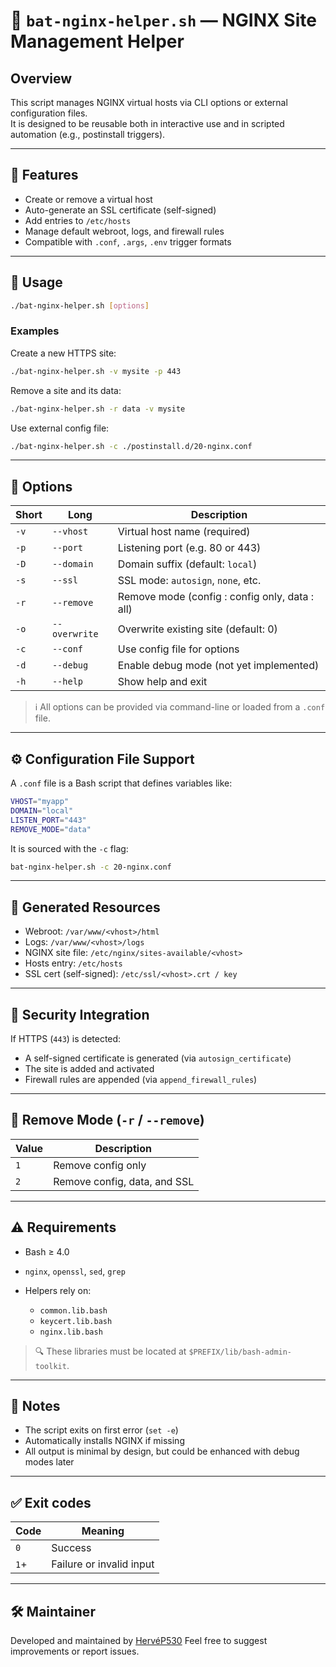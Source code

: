 # 🧩 `bat-nginx-helper.sh` — NGINX Site Management Helper

## Overview

This script manages NGINX virtual hosts via CLI options or external configuration files.  
It is designed to be reusable both in interactive use and in scripted automation (e.g., postinstall triggers).

---

## 📌 Features

- Create or remove a virtual host
- Auto-generate an SSL certificate (self-signed)
- Add entries to `/etc/hosts`
- Manage default webroot, logs, and firewall rules
- Compatible with `.conf`, `.args`, `.env` trigger formats

---

## 🚀 Usage

```bash
./bat-nginx-helper.sh [options]
```

### Examples

Create a new HTTPS site:

```bash
./bat-nginx-helper.sh -v mysite -p 443
```

Remove a site and its data:

```bash
./bat-nginx-helper.sh -r data -v mysite
```

Use external config file:

```bash
./bat-nginx-helper.sh -c ./postinstall.d/20-nginx.conf
```

---

## 🧩 Options

| Short | Long          | Description                             |
| ----- | ------------- | --------------------------------------- |
| `-v`  | `--vhost`     | Virtual host name (required)            |
| `-p`  | `--port`      | Listening port (e.g. 80 or 443)         |
| `-D`  | `--domain`    | Domain suffix (default: `local`)        |
| `-s`  | `--ssl`       | SSL mode: `autosign`, `none`, etc.      |
| `-r`  | `--remove`    | Remove mode (config : config only, data : all)    |
| `-o`  | `--overwrite` | Overwrite existing site (default: 0)    |
| `-c`  | `--conf`      | Use config file for options             |
| `-d`  | `--debug`     | Enable debug mode (not yet implemented) |
| `-h`  | `--help`      | Show help and exit                      |

> ℹ️ All options can be provided via command-line or loaded from a `.conf` file.

---

## ⚙️ Configuration File Support

A `.conf` file is a Bash script that defines variables like:

```bash
VHOST="myapp"
DOMAIN="local"
LISTEN_PORT="443"
REMOVE_MODE="data"
```

It is sourced with the `-c` flag:

```bash
bat-nginx-helper.sh -c 20-nginx.conf
```

---

## 📁 Generated Resources

* Webroot: `/var/www/<vhost>/html`
* Logs: `/var/www/<vhost>/logs`
* NGINX site file: `/etc/nginx/sites-available/<vhost>`
* Hosts entry: `/etc/hosts`
* SSL cert (self-signed): `/etc/ssl/<vhost>.crt / key`

---

## 🔐 Security Integration

If HTTPS (`443`) is detected:

* A self-signed certificate is generated (via `autosign_certificate`)
* The site is added and activated
* Firewall rules are appended (via `append_firewall_rules`)

---

## 🔄 Remove Mode (`-r` / `--remove`)

| Value | Description                  |
| ----- | ---------------------------- |
| `1`   | Remove config only           |
| `2`   | Remove config, data, and SSL |

---

## ⚠️ Requirements

* Bash ≥ 4.0
* `nginx`, `openssl`, `sed`, `grep`
* Helpers rely on:

  * `common.lib.bash`
  * `keycert.lib.bash`
  * `nginx.lib.bash`

> 🔍 These libraries must be located at `$PREFIX/lib/bash-admin-toolkit`.

---

## 📘 Notes

* The script exits on first error (`set -e`)
* Automatically installs NGINX if missing
* All output is minimal by design, but could be enhanced with debug modes later

---

## ✅ Exit codes

| Code | Meaning                  |
| ---- | ------------------------ |
| `0`  | Success                  |
| `1`+ | Failure or invalid input |

---

## 🛠️ Maintainer

Developed and maintained by [HervéP530](https://github.com/hervep530)
Feel free to suggest improvements or report issues.
